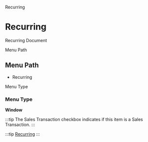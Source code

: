 
Recurring
# Recurring


Recurring Document

Menu Path
## Menu Path



- Recurring

Menu Type
### Menu Type

**Window**

:::tip
The Sales Transaction checkbox indicates if this item is a Sales Transaction.
:::

:::tip
[Recurring](functional-guide/window/window-recurring.md)
:::